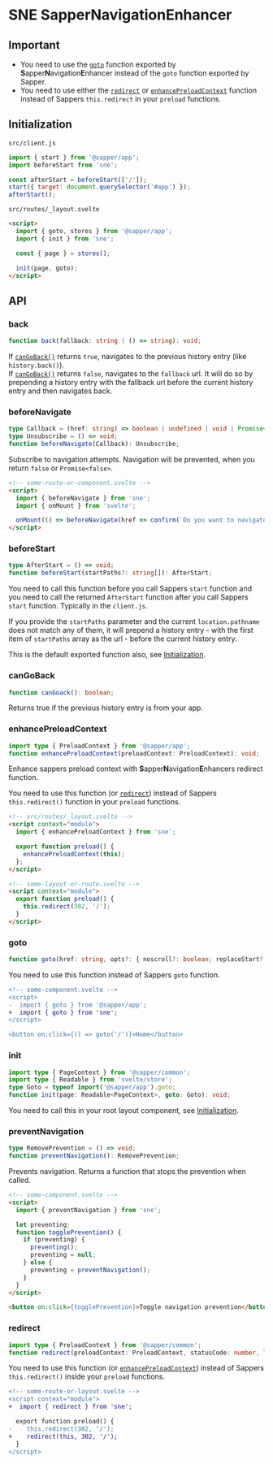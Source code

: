 # **SNE** **S**apper**N**avigation**E**nhancer

## Important
* You need to use the [`goto`](#goto) function exported by **S**apper**N**avigation**E**nhancer instead of the `goto` function exported by Sapper.
* You need to use either the [`redirect`](#redirect) or [`enhancePreloadContext`](#enhancepreloadcontext) function instead of Sappers `this.redirect` in your `preload` functions.


## Initialization

`src/client.js`
```js
import { start } from '@sapper/app';
import beforeStart from 'sne';

const afterStart = beforeStart(['/']);
start({ target: document.querySelector('#app') });
afterStart();
```

`src/routes/_layout.svelte`
```html
<script>
  import { goto, stores } from '@sapper/app';
  import { init } from 'sne';

  const { page } = stores();

  init(page, goto);
</script>
```


## API

### back

```ts
function back(fallback: string | () => string): void;
```

If [`canGoBack()`](#cangoback) returns `true`, navigates to the previous history entry (like `history.back()`).\
If [`canGoBack()`](#cangoback) returns `false`, navigates to the `fallback` url. It will do so by prepending a history entry with the fallback url before the current history entry and then navigates back.


### beforeNavigate

```ts
type Callback = (href: string) => boolean | undefined | void | Promise<boolean | undefined | void>;
type Unsubscribe = () => void;
function beforeNavigate(Callback): Unsubscribe;
```

Subscribe to navigation attempts. Navigation will be prevented, when you return `false` or `Promise<false>`.

```html
<!-- some-route-or-component.svelte -->
<script>
  import { beforeNavigate } from 'sne';
  import { onMount } from 'svelte';

  onMount(() => beforeNavigate(href => confirm(`Do you want to navigate to ${href}?`)));
</script>
```


### beforeStart

```ts
type AfterStart = () => void;
function beforeStart(startPaths?: string[]): AfterStart;
```

You need to call this function before you call Sappers `start` function and you need to call the returned `AfterStart` function after you call Sappers `start` function. Typically in the `client.js`.

If you provide the `startPaths` parameter and the current `location.pathname` does not match any of them, it will prepend a history entry - with the first item of `startPaths` array as the url - before the current history entry.

This is the default exported function also, see [Initialization](#initialization).


### canGoBack

```ts
function canGoack(): boolean;
```

Returns true if the previous history entry is from your app.


### enhancePreloadContext

```ts
import type { PreloadContext } from '@sapper/app';
function enhancePreloadContext(preloadContext: PreloadContext): void;
```

Enhance sappers preload context with **S**apper**N**avigation**E**nhancers redirect function.

You need to use this function (or [`redirect`](#redirect)) instead of Sappers `this.redirect()` function in your `preload` functions.

```html
<!-- src/routes/_layout.svelte -->
<script context="module">
  import { enhancePreloadContext } from 'sne';

  export function preload() {
    enhancePreloadContext(this);
  };
</script>
```

```html
<!-- some-layout-or-route.svelte -->
<script context="module">
  export function preload() {
    this.redirect(302, '/');
  }
</script>
```


### goto

```ts
function goto(href: string, opts?: { noscroll?: boolean; replaceStart?: boolean; }): Promise<void>;
```

You need to use this function instead of Sappers `goto` function.

```diff
<!-- some-component.svelte -->
<script>
-  import { goto } from '@sapper/app';
+  import { goto } from 'sne';
</script>

<button on:click={() => goto('/')}>Home</button>
```


### init

```ts
import type { PageContext } from '@sapper/common';
import type { Readable } from 'svelte/store';
type Goto = typeof import('@sapper/app').goto;
function init(page: Readable<PageContext>, goto: Goto): void;
```

You need to call this in your root layout component, see [Initialization](#initialization).


### preventNavigation

```ts
type RemovePrevention = () => void;
function preventNavigation(): RemovePrevention;
```

Prevents navigation. Returns a function that stops the prevention when called.

```html
<!-- some-component.svelte -->
<script>
  import { preventNavigation } from 'sne';

  let preventing;
  function togglePrevention() {
    if (preventing) {
      preventing();
      preventing = null;
    } else {
      preventing = preventNavigation();
    }
  }
</script>

<button on:click={togglePrevention}>Toggle navigation prevention</button>
```


### redirect

```ts
import type { PreloadContext } from '@sapper/common';
function redirect(preloadContext: PreloadContext, statusCode: number, location: string): void;
```

You need to use this function (or [`enhancePreloadContext`](#enhancepreloadcontext)) instead of Sappers `this.redirect()` inside your `preload` functions.

```diff
<!-- some-route-or-layout.svelte -->
<script context="module">
+  import { redirect } from 'sne';

  export function preload() {
-    this.redirect(302, '/');
+    redirect(this, 302, '/');
  }
</script>
```
